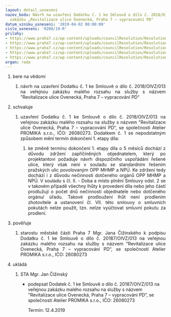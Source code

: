 ```yaml
---
layout: detail_usneseni
nazev_bodu: Návrh na uzavření Dodatku č. 1 ke Smlouvě o dílo č. 2018/OIVZ/013 na veřejnou
  zakázku „Revitalizace ulice Ovenecká, Praha 7 – vypracování PD"
datum_vzniku_usneseni: '2019-04-02 00:00:00'
cislo_usneseni: '0208/19-R'
prilohy:
- https://www.praha7.cz/wp-content/uploads/councilResolution/Resolutions/30745/export/1Duvodovazprava~442502.docx
- https://www.praha7.cz/wp-content/uploads/councilResolution/Resolutions/30745/export/4Smlouvaodilo~442499.doc
- https://www.praha7.cz/wp-content/uploads/councilResolution/Resolutions/30745/export/6VypiszORAtelierPromikasro~442497.pdf
- https://www.praha7.cz/wp-content/uploads/councilResolution/Resolutions/30745/export/7RegistrplatcuDPHAtelierPromikasro~442496.pdf
- https://www.praha7.cz/wp-content/uploads/councilResolution/Resolutions/30745/export/export~443008.pdf
organ: rada
---
```

<ol class="urzList_view" id="urzList">
<li class="urzClass1" id=""><span name="1">bere na vědomí</span>
<ol class="urzOlClass">
<li class="urzClass2" style="TEXT-ALIGN: justify" id=""><span><p style="TEXT-ALIGN: justify" data-mce-style="text-align: justify;">návrh na uzavření Dodatku č. 1 ke Smlouvě o dílo č. 2018/OIVZ/013 na veřejnou zakázku malého rozsahu na služby s názvem "Revitalizace ulice Ovenecká, Praha 7 – vypracování PD“<br></p></span></li></ol></li>
<li class="urzClass1" id=""><span name="24">schvaluje</span>
<ol class="urzOlClass decimal ">
<li class="urzClass2" style="TEXT-ALIGN: justify" id=""><span><p style="text-align: justify;" data-mce-style="text-align: justify;">uzavření Dodatku č. 1 ke Smlouvě o dílo č. 2018/OIVZ/013 na veřejnou zakázku malého rozsahu na služby s názvem "Revitalizace ulice Ovenecká, Praha 7 – vypracování PD“, se společností Atelier PROMIKA s.r.o., IČO: 26080273. Dodatkem č. 1 se nepodstatným způsobem mění termín dokončení 1. etapy díla:</p></span>
<ol class="urzUlClass" id="">
<li class="urzClass3" style="TEXT-ALIGN: justify" id=""><span><p style="text-align: justify;" data-mce-style="text-align: justify;">ke změně termínu dokončení 1. etapy díla o 5 měsíců dochází z důvodu zdržení zapříčiněných objednatelem, který po projektantovi požaduje návrh dispozičního uspořádání řešené ulice, který však není v souladu se standardním řešením pražských ulic povolovaným OPP MHMP a NPÚ. Ke zdržení tedy dochází i z důvodu nečinnosti dotčeného orgánů OPP MHMP a NPÚ. V souladu s čl. II. - Doba a místo plnění Smlouvy odst. 2 se v takovém případě všechny lhůty k provedení díla nebo jeho částí prodlužují o počet dnů nečinnosti objednatele nebo dotčeného orgánu/ úřadu. Takové prodloužení lhůt není prodlením zhotovitele a ustanovení čl. VII. této smlouvy o smluvních pokutách nelze použít, tzn. nelze vyúčtovat smluvní pokutu za prodlení.<br></p></span></li>
</ol></li></ol></li>
<li class="urzClass1" id=""><span name="16">pověřuje</span>
<ol class="urzOlClass">
<li class="urzClass2" style="TEXT-ALIGN: justify" id=""><span><p style="TEXT-ALIGN: justify" data-mce-style="text-align: justify;">starostu městské části Praha 7 Mgr. Jana Čižinského k podpisu Dodatku č. 1 ke Smlouvě o dílo č. 20187/OIVZ/013 na veřejnou zakázku malého rozsahu na služby s názvem "Revitalizace ulice Ovenecká, Praha 7 – vypracování PD“, se společností Atelier PROMIKA s.r.o., IČO: 26080273<br></p></span></li></ol></li><li class="urzClass1" id="urzUkoly"><span name="1">ukládá</span><ol class="urzOlClass"><li class="urzClass2"><span><p>STA Mgr. Jan Čižinský</p></span><ul class="urzUlClass"><li class="urzClass3"><span><p>podepsat Dodatek č. 1 ke Smlouvě o dílo č. 20187/OIVZ/013 na veřejnou zakázku malého rozsahu na služby s názvem "Revitalizace ulice Ovenecká, Praha 7 – vypracování PD“, se společností Atelier PROMIKA s.r.o., IČO: 26080273</p></span><span class="urzUkolTermin">  Termín:&nbsp;12.4.2019</span></li></ul></li></ol></li>
</ol>